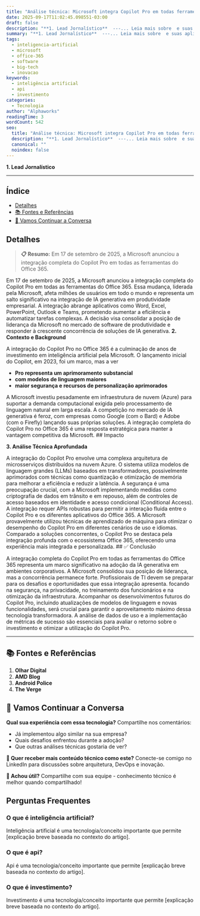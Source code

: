 ```yaml
---
title: "Análise técnica: Microsoft integra Copilot Pro em todas ferramentas Office 365"
date: 2025-09-17T11:02:45.098551-03:00
draft: false
description: "**1. Lead Jornalístico**  ---... Leia mais sobre  e suas aplicações práticas."
summary: "**1. Lead Jornalístico**  ---... Leia mais sobre  e suas aplicações práticas."
tags:
  - inteligencia-artificial
  - microsoft
  - office-365
  - software
  - big-tech
  - inovacao
keywords:
  - inteligência artificial
  - api
  - investimento
categories:
  - Tecnologia
author: "Alphaworks"
readingTime: 3
wordCount: 542
seo:
  title: "Análise técnica: Microsoft integra Copilot Pro em todas ferramentas Office 365"
  description: "**1. Lead Jornalístico**  ---... Leia mais sobre  e suas aplicações práticas."
  canonical: ""
  noindex: false
---
```


**1. Lead Jornalístico**

---



## Índice

- [Detalhes](#detalhes)
- [📚 Fontes e Referências](#📚-fontes-e-referências)
- [💬 Vamos Continuar a Conversa](#💬-vamos-continuar-a-conversa)

## Detalhes

> **📋 Resumo:** 
Em 17 de setembro de 2025, a Microsoft anunciou a integração completa do Copilot Pro em todas as ferramentas do Office 365.

Em 17 de setembro de 2025, a Microsoft anunciou a integração completa do Copilot Pro em todas as ferramentas do Office 365. Essa mudança, liderada pela Microsoft, afeta milhões de usuários em todo o mundo e representa um salto significativo na integração de IA generativa em produtividade empresarial. A integração abrange aplicativos como Word, Excel, PowerPoint, Outlook e Teams, prometendo aumentar a eficiência e automatizar tarefas complexas. A decisão visa consolidar a posição de liderança da Microsoft no mercado de software de produtividade e responder à crescente concorrência de soluções de IA generativa. **2. Contexto e Background**

A integração do Copilot Pro no Office 365 é a culminação de anos de investimento em inteligência artificial pela Microsoft. O lançamento inicial do Copilot, em 2023, foi um marco, mas a ver

- **Pro representa um aprimoramento substancial**
- **com modelos de linguagem maiores**
- **maior segurança e recursos de personalização aprimorados**

 A Microsoft investiu pesadamente em infraestrutura de nuvem (Azure) para suportar a demanda computacional exigida pelo processamento de linguagem natural em larga escala. A competição no mercado de IA generativa é feroz, com empresas como Google (com o Bard) e Adobe (com o Firefly) lançando suas próprias soluções. A integração completa do Copilot Pro no Office 365 é uma resposta estratégica para manter a vantagem competitiva da Microsoft. ## Impacto

**3. Análise Técnica Aprofundada**

A integração do Copilot Pro envolve uma complexa arquitetura de microsserviços distribuídos na nuvem Azure. O sistema utiliza modelos de linguagem grandes (LLMs) baseados em transformadores, possivelmente aprimorados com técnicas como quantização e otimização de memória para melhorar a eficiência e reduzir a latência. A segurança é uma preocupação crucial, com a Microsoft implementando medidas como criptografia de dados em trânsito e em repouso, além de controles de acesso baseados em identidade e acesso condicional (Conditional Access). A integração requer APIs robustas para permitir a interação fluida entre o Copilot Pro e os diferentes aplicativos do Office 365. A Microsoft provavelmente utilizou técnicas de aprendizado de máquina para otimizar o desempenho do Copilot Pro em diferentes cenários de uso e idiomas. Comparado a soluções concorrentes, o Copilot Pro se destaca pela integração profunda com o ecossistema Office 365, oferecendo uma experiência mais integrada e personalizada. ## ✅ Conclusão

A integração completa do Copilot Pro em todas as ferramentas do Office 365 representa um marco significativo na adoção da IA generativa em ambientes corporativos. A Microsoft consolidou sua posição de liderança, mas a concorrência permanece forte. Profissionais de TI devem se preparar para os desafios e oportunidades que essa integração apresenta. focando na segurança, na privacidade, no treinamento dos funcionários e na otimização da infraestrutura. Acompanhar os desenvolvimentos futuros do Copilot Pro, incluindo atualizações de modelos de linguagem e novas funcionalidades, será crucial para garantir o aproveitamento máximo dessa tecnologia transformadora. A análise de dados de uso e a implementação de métricas de sucesso são essenciais para avaliar o retorno sobre o investimento e otimizar a utilização do Copilot Pro.

---

## 📚 Fontes e Referências

1. **Olhar Digital**
2. **AMD Blog**
3. **Android Police**
4. **The Verge**

## 💬 Vamos Continuar a Conversa

**Qual sua experiência com essa tecnologia?** Compartilhe nos comentários:
- Já implementou algo similar na sua empresa?
- Quais desafios enfrentou durante a adoção?
- Que outras análises técnicas gostaria de ver?

**📧 Quer receber mais conteúdo técnico como este?** 
Conecte-se comigo no LinkedIn para discussões sobre arquitetura, DevOps e inovação.

**🔄 Achou útil?** Compartilhe com sua equipe - conhecimento técnico é melhor quando compartilhado!


## Perguntas Frequentes

### O que é inteligência artificial?

Inteligência artificial é uma tecnologia/conceito importante que permite [explicação breve baseada no contexto do artigo].

### O que é api?

Api é uma tecnologia/conceito importante que permite [explicação breve baseada no contexto do artigo].

### O que é investimento?

Investimento é uma tecnologia/conceito importante que permite [explicação breve baseada no contexto do artigo].

